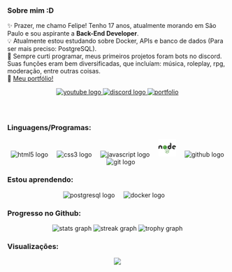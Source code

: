 

### Sobre mim :D
✨ Prazer, me chamo Felipe! Tenho 17 anos, atualmente morando em São Paulo e sou aspirante a **Back-End Developer**. <br>
💡 Atualmente estou estudando sobre Docker, APIs e banco de dados (Para ser mais preciso: PostgreSQL). <br>
🎈 Sempre curti programar, meus primeiros projetos foram bots no discord. Suas funções eram bem diversificadas, que incluíam: música, roleplay, rpg, moderação, entre outras coisas. <br>
🔗 [Meu portfólio!](https://developerferreira.github.io/developerferreira/)

<div align="center">
  <a href="https://youtube.com/@ferreiradeveloper" target="_blank">
    <img src="https://raw.githubusercontent.com/maurodesouza/profile-readme-generator/master/src/assets/icons/social/youtube/default.svg" width="52" height="40" alt="youtube logo"  />
  </a>
  <a href="https://discord.gg/8JPheHry" target="_blank">
    <img src="https://raw.githubusercontent.com/maurodesouza/profile-readme-generator/master/src/assets/icons/social/discord/default.svg" width="52" height="40" alt="discord logo"  />
  </a>
  <a href="https://developerferreira.github.io/developerferreira/" target="_blank">
  <img src="https://www.svgrepo.com/show/532867/link.svg" width="52" height="40" alt="portfolio"/></a>
</div>

###
<br>

### Linguagens/Programas:
<div align="center">
  <img src="https://cdn.jsdelivr.net/gh/devicons/devicon/icons/html5/html5-original.svg" height="40" alt="html5 logo"  />
  <img width="12" />
  <img src="https://cdn.jsdelivr.net/gh/devicons/devicon/icons/css3/css3-original.svg" height="40" alt="css3 logo"  />
  <img width="12" />
  <img src="https://cdn.jsdelivr.net/gh/devicons/devicon/icons/javascript/javascript-original.svg" height="40" alt="javascript logo"  />
  <img width="12" />
  <img src="https://raw.githubusercontent.com/devicons/devicon/master/icons/nodejs/nodejs-original-wordmark.svg" height="40" alt="nodejs logo"  />
  <img width="12" />
   <img src="https://cdn.jsdelivr.net/gh/devicons/devicon/icons/github/github-original.svg" height="40" alt="github logo"  />
  <img width="12" />
  <img src="https://cdn.jsdelivr.net/gh/devicons/devicon/icons/git/git-original.svg" height="40" alt="git logo"  />
</div>

### Estou aprendendo:
<div align="center">
<img src="https://cdn.jsdelivr.net/gh/devicons/devicon/icons/postgresql/postgresql-original.svg" height="40" alt="postgresql logo"  />
<img width="12" />
<img src="https://cdn.jsdelivr.net/gh/devicons/devicon/icons/docker/docker-original.svg" height="40" alt="docker logo"  />
<img width="12" />
</div>

###

### Progresso no Github:

<div align="center">
  <img src="https://github-readme-stats.vercel.app/api?username=developerferreira&hide_title=false&hide_rank=false&show_icons=true&include_all_commits=true&count_private=true&disable_animations=false&theme=github_dark&locale=en&hide_border=false&order=1&custom_title=My%20Stats" height="150" alt="stats graph"  />
  <img src="https://streak-stats.demolab.com?user=developerferreira&locale=en&mode=weekly&theme=github_dark&hide_border=false&border_radius=5&order=3" height="150" alt="streak graph"  />
  <img src="https://github-profile-trophy.vercel.app?username=developerferreira&theme=darkhub&column=-1&row=1&margin-w=8&margin-h=8&no-bg=false&no-frame=false&order=4" height="150" alt="trophy graph"  />
</div>

###


###

### Visualizações:

<div align="center">
  <img src="https://profile-counter.glitch.me/developerferreira/count.svg?"  />
</div>

###
